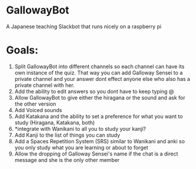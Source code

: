 # GallowayBot
A Japanese teaching Slackbot that runs nicely on a raspberry pi

# Goals:  
  1) Split GallowayBot into different channels so each channel can have its own instance of the quiz. That way you can add Galloway Sensei to a private channel and your answer dont effect anyone else who also has a private channel with her.
  2) Add the ability to edit answers so you dont have to keep typing @<BotName>
  3) Allow GallowayBot to give either the hiragana or the sound and ask for the other version
  4) Add Voiced sounds
  5) Add Katakana and the ability to set a preference for what you want to study (Hiragana, Katakana, both)
  6) *integrate with Wanikani to all you to study your kanji?
  7) Add Kanji to the list of things you can study 
  8) Add a Spaces Repetition System (SRS) similar to Wanikani and anki so you only study what you are learning or about to forget
  9) Allow the dropping of Galloway Sensei's name if the chat is a direct message and she is the only other member 
  
